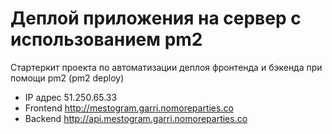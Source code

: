 # Деплой приложения на сервер с использованием pm2

Стартеркит проекта по автоматизации деплоя фронтенда и бэкенда при помощи pm2 (pm2 deploy)

- IP адрес 51.250.65.33
- Frontend http://mestogram.garri.nomoreparties.co
- Backend http://api.mestogram.garri.nomoreparties.co
